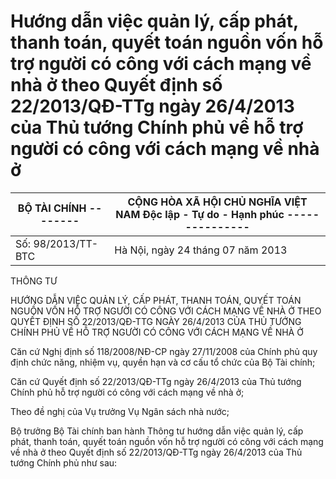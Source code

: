 # Hướng dẫn việc quản lý, cấp phát, thanh toán, quyết toán nguồn vốn hỗ trợ người có công với cách mạng về nhà ở theo Quyết định số 22/2013/QĐ-TTg ngày 26/4/2013 của Thủ tướng Chính phủ về hỗ trợ người có công với cách mạng về nhà ở

| BỘ TÀI CHÍNH -------- | CỘNG HÒA XÃ HỘI CHỦ NGHĨA VIỆT NAM Độc lập - Tự do - Hạnh phúc ---------------
|---|---|
| Số: 98/2013/TT-BTC | Hà Nội, ngày 24 tháng 07 năm 2013

THÔNG TƯ

HƯỚNG DẪN VIỆC QUẢN LÝ, CẤP PHÁT, THANH TOÁN, QUYẾT TOÁN NGUỒN VỐN HỖ TRỢ NGƯỜI CÓ CÔNG VỚI CÁCH MẠNG VỀ NHÀ Ở THEO QUYẾT ĐỊNH SỐ 22/2013/QĐ-TTG NGÀY 26/4/2013 CỦA THỦ TƯỚNG CHÍNH PHỦ VỀ HỖ TRỢ NGƯỜI CÓ CÔNG VỚI CÁCH MẠNG VỀ NHÀ Ở

Căn cứ Nghị định số 118/2008/NĐ-CP ngày 27/11/2008 của Chính phủ quy định chức năng, nhiệm vụ, quyền hạn và cơ cấu tổ chức của Bộ Tài chính;

Căn cứ Quyết định số 22/2013/QĐ-TTg ngày 26/4/2013 của Thủ tướng Chính phủ hỗ trợ người có công với cách mạng về nhà ở;

Theo đề nghị của Vụ trưởng Vụ Ngân sách nhà nước;

Bộ trưởng Bộ Tài chính ban hành Thông tư hướng dẫn việc quản lý, cấp phát, thanh toán, quyết toán nguồn vốn hỗ trợ người có công với cách mạng về nhà ở theo Quyết định số 22/2013/QĐ-TTg ngày 26/4/2013 của Thủ tướng Chính phủ như sau: